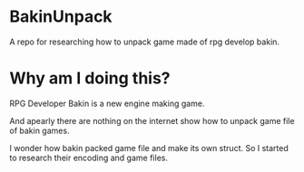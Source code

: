 # BakinUnpack
A repo for researching how to unpack game made of rpg develop bakin.

# Why am I doing this?
RPG Developer Bakin is a new engine making game.

And apearly there are nothing on the internet show how to unpack game file of bakin games.

I wonder how bakin packed game file and make its own struct. So I started to research their encoding and game files.
